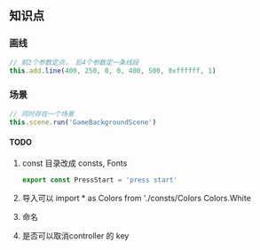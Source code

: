 ## 知识点


### 画线

```typescript
// 前2个参数定点， 后4个参数定一条线段
this.add.line(400, 250, 0, 0, 400, 500, 0xffffff, 1)
```

### 场景
```typescript
// 同时存在一个场景
this.scene.run('GameBackgroundScene')
```



#### TODO

1. const 目录改成 consts, Fonts

    ```typescript
    export const PressStart = 'press start'  
    ```

1. 导入可以 import * as Colors from './consts/Colors    Colors.White
1. 命名
1. 是否可以取消controller 的 key
